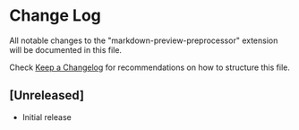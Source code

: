 # Change Log

All notable changes to the "markdown-preview-preprocessor" extension will be documented in this file.

Check [Keep a Changelog](http://keepachangelog.com/) for recommendations on how to structure this file.

## [Unreleased]

- Initial release